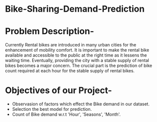 # Bike-Sharing-Demand-Prediction
# Problem Description-
Currently Rental bikes are introduced in many urban cities for the enhancement of mobility comfort. It is important to make the rental bike available and accessible to the public at the right time as it lessens the waiting time. Eventually, providing the city with a stable supply of rental bikes becomes a major concern. The crucial part is the prediction of bike count required at each hour for the stable supply of rental bikes.

# Objectives of our Project-
* Observasion of factors which effect the Bike demand in our dataset.
* Selection the best model for prediction.
* Count of Bike demand w.r.t 'Hour', 'Seasons', 'Month'.
